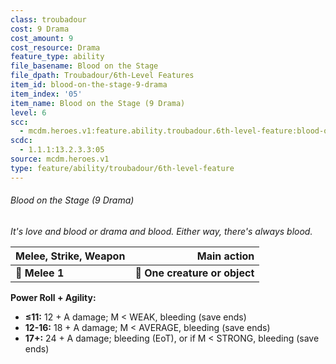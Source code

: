 ```yaml
---
class: troubadour
cost: 9 Drama
cost_amount: 9
cost_resource: Drama
feature_type: ability
file_basename: Blood on the Stage
file_dpath: Troubadour/6th-Level Features
item_id: blood-on-the-stage-9-drama
item_index: '05'
item_name: Blood on the Stage (9 Drama)
level: 6
scc:
  - mcdm.heroes.v1:feature.ability.troubadour.6th-level-feature:blood-on-the-stage-9-drama
scdc:
  - 1.1.1:13.2.3.3:05
source: mcdm.heroes.v1
type: feature/ability/troubadour/6th-level-feature
---
```


###### Blood on the Stage (9 Drama)

*It's love and blood or drama and blood. Either way, there's always blood.*

| **Melee, Strike, Weapon** |               **Main action** |
| ------------------------- | ----------------------------: |
| **📏 Melee 1**            | **🎯 One creature or object** |

**Power Roll + Agility:**

- **≤11:** 12 + A damage; M < WEAK, bleeding (save ends)
- **12-16:** 18 + A damage; M < AVERAGE, bleeding (save ends)
- **17+:** 24 + A damage; bleeding (EoT), or if M < STRONG, bleeding (save ends)
